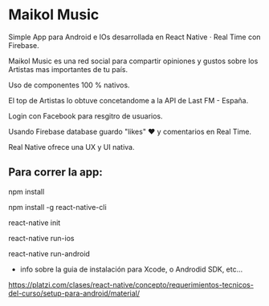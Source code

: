 # Maikol Music
Simple App para Android e IOs desarrollada en React Native · Real Time con Firebase. 

Maikol Music es una red social para compartir opiniones y gustos sobre los Artistas mas importantes de tu país.

Uso de componentes 100 % nativos.

El top de Artistas lo obtuve concetandome a la API de Last FM - España.

Login con Facebook para resgitro de usuarios.

Usando Firebase database guardo "likes" ❤️  y comentarios en Real Time.

Real Native ofrece una UX y UI nativa. 

## Para correr la app:

npm install

npm install -g react-native-cli

react-native init

react-native run-ios

react-native run-android 


+ info sobre la guia de instalación para Xcode, o Androdid SDK, etc...

https://platzi.com/clases/react-native/concepto/requerimientos-tecnicos-del-curso/setup-para-android/material/
